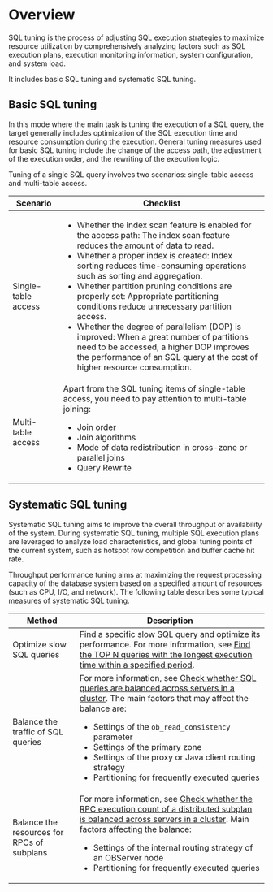 # Overview

SQL tuning is the process of adjusting SQL execution strategies to maximize resource utilization by comprehensively analyzing factors such as SQL execution plans, execution monitoring information, system configuration, and system load.

It includes basic SQL tuning and systematic SQL tuning.

## Basic SQL tuning

In this mode where the main task is tuning the execution of a SQL query, the target generally includes optimization of the SQL execution time and resource consumption during the execution. General tuning measures used for basic SQL tuning include the change of the access path, the adjustment of the execution order, and the rewriting of the execution logic.

Tuning of a single SQL query involves two scenarios: single-table access and multi-table access.

| **Scenario** | **Checklist** |
|--------|-------------------------------------------------------------------------------------------------------------------------------------------------------------------------------------------------------------------------------------------------------------------------------------------------------------------------------------------------------------------------------------------|
| Single-table access | <ul><li> Whether the index scan feature is enabled for the access path:  The index scan feature reduces the amount of data to read. </li>   <li>Whether a proper index is created:  Index sorting reduces time-consuming operations such as sorting and aggregation. </li>   <li> Whether partition pruning conditions are properly set:  Appropriate partitioning conditions reduce unnecessary partition access. </li>   <li> Whether the degree of parallelism (DOP) is improved:  When a great number of partitions need to be accessed, a higher DOP improves the performance of an SQL query at the cost of higher resource consumption. </li></ul> |
| Multi-table access | Apart from the SQL tuning items of single-table access, you need to pay attention to multi-table joining: <ul><li> Join order</li>   <li> Join algorithms</li>   <li> Mode of data redistribution in cross-zone or parallel joins   <li> Query Rewrite </li> </ul> |

## Systematic SQL tuning

Systematic SQL tuning aims to improve the overall throughput or availability of the system. During systematic SQL tuning, multiple SQL execution plans are leveraged to analyze load characteristics, and global tuning points of the current system, such as hotspot row competition and buffer cache hit rate.

Throughput performance tuning aims at maximizing the request processing capacity of the database system based on a specified amount of resources (such as CPU, I/O, and network). The following table describes some typical measures of systematic SQL tuning.

| **Method** | **Description** |
|-------------------|-----------------------------|
| Optimize slow SQL queries | Find a specific slow SQL query and optimize its performance. For more information, see [Find the TOP N queries with the longest execution time within a specified period](3.monitor-sql-execution-performance/4.sql-performance-analysis-example/10.query-the-top-n-requests-with-the-most-execution-time.md).  |
| Balance the traffic of SQL queries | For more information, see [Check whether SQL queries are balanced across servers in a cluster](3.monitor-sql-execution-performance/4.sql-performance-analysis-example/6.check-whether-the-sql-request-traffic-is-balanced.md).  The main factors that may affect the balance are: <ul><li> Settings of the `ob_read_consistency` parameter</li>   <li> Settings of the primary zone</li>   <li> Settings of the proxy or Java client routing strategy</li>   <li> Partitioning for frequently executed queries </li> |
| Balance the resources for RPCs of subplans | For more information, see [Check whether the RPC execution count of a distributed subplan is balanced across servers in a cluster](3.monitor-sql-execution-performance/4.sql-performance-analysis-example/12.check-whether-the-number-of-distributed-rpc-executions-is-balanced.md).  Main factors affecting the balance: <ul><li> Settings of the internal routing strategy of an OBServer node</li>   <li> Partitioning for frequently executed queries  </li> |
